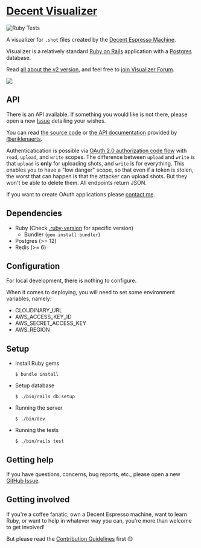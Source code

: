 # [Decent Visualizer](https://visualizer.coffee/)

![Ruby Tests](https://github.com/miharekar/decent-visualizer/actions/workflows/ruby-tests.yml/badge.svg)

A visualizer for `.shot` files created by the [Decent Espresso Machine](https://decentespresso.com/).

Visualizer is a relatively standard [Ruby on Rails](https://rubyonrails.org/) application with a [Postgres](https://www.postgresql.org/) database.

Read [all about the v2 version](https://public.3.basecamp.com/p/y8keyN8VrToTNwXw84ZvC2p1), and feel free to [join Visualizer Forum](https://decentforum.com/tag/visualizer).

[![](sample.png)](https://visualizer.coffee/shots/77152920-e5f5-4fd9-a54c-e84133ea1d3e)

## API

There is an API available. If something you would like is not there, please open a new [Issue](https://github.com/miharekar/decent-visualizer/issues/) detailing your wishes.

You can read [the source code](/app/controllers/api) or [the API documentation](https://documenter.getpostman.com/view/2402164/UVC2HUik) provided by [@eriklenaerts](https://github.com/eriklenaerts).

Authenticatication is possible via [OAuth 2.0 authorization code flow](https://www.oauth.com/oauth2-servers/server-side-apps/authorization-code/) with `read`, `upload`, and `write` scopes.
The difference between `upload` and `write` is that `upload` is **only** for uploading shots, and `write` is for everything. This enables you to have a "low danger" scope, so that even if a token is stolen, the worst that can happen is that the attacker can upload shots. But they won't be able to delete them.
All endpoints return JSON.

If you want to create OAuth applications please [contact me](mailto:miha@mr.si).

## Dependencies

- Ruby (Check [.ruby-version](.ruby-version) for specific version)
  - Bundler (`gem install bundler`)
- Postgres (>= 12)
- Redis (>= 6)

## Configuration

For local development, there is nothing to configure.

When it comes to deploying, you will need to set some environment variables, namely:

- CLOUDINARY_URL
- AWS_ACCESS_KEY_ID
- AWS_SECRET_ACCESS_KEY
- AWS_REGION

## Setup

- Install Ruby gems
  ```shell
  $ bundle install
  ```
- Setup database
  ```shell
  $ ./bin/rails db:setup
  ```
- Running the server
  ```shell
  $ ./bin/dev
  ```
- Running the tests
  ```shell
  $ ./bin/rails test
  ```

## Getting help

If you have questions, concerns, bug reports, etc., please open a new [GitHub Issue](https://github.com/miharekar/decent-visualizer/issues/).

## Getting involved

If you're a coffee fanatic, own a Decent Espresso machine, want to learn Ruby, or want to help in whatever way you can, you're more than welcome to get involved!

But please read the [Contribution Guidelines](CONTRIBUTING.md) first 😊
